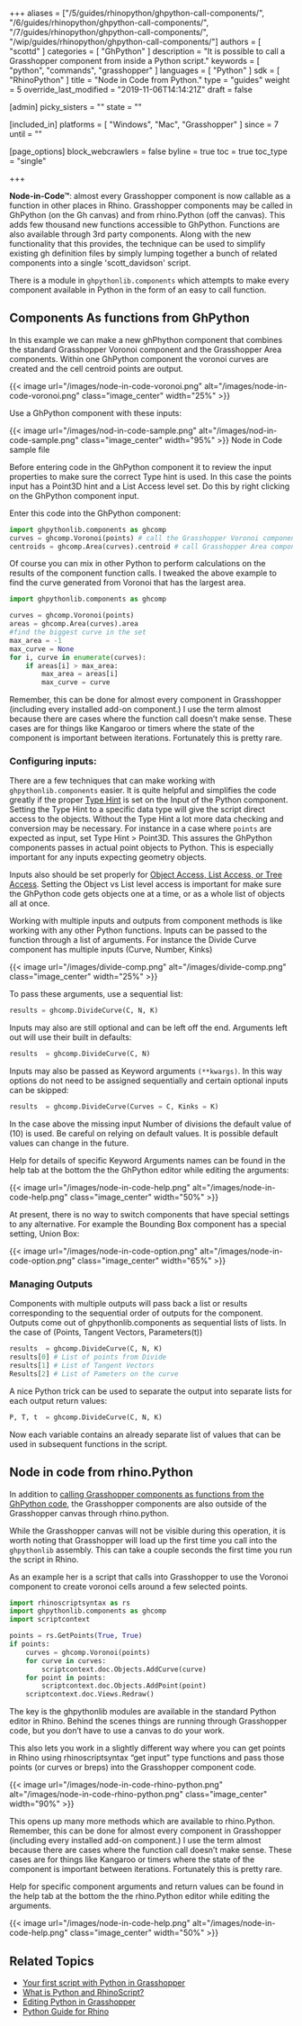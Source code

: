 +++
aliases = ["/5/guides/rhinopython/ghpython-call-components/", "/6/guides/rhinopython/ghpython-call-components/", "/7/guides/rhinopython/ghpython-call-components/", "/wip/guides/rhinopython/ghpython-call-components/"]
authors = [ "scottd" ]
categories = [ "GhPython" ]
description = "It is possible to call a Grasshopper component from inside a Python script."
keywords = [ "python", "commands", "grasshopper" ]
languages = [ "Python" ]
sdk = [ "RhinoPython" ]
title = "Node in Code from Python."
type = "guides"
weight = 5
override_last_modified = "2019-11-06T14:14:21Z"
draft = false

[admin]
picky_sisters = ""
state = ""

[included_in]
platforms = [ "Windows", "Mac", "Grasshopper" ]
since = 7
until = ""

[page_options]
block_webcrawlers = false
byline = true
toc = true
toc_type = "single"

+++

**Node-in-Code™**: almost every Grasshopper component is now callable as a function in other places in Rhino.  Grasshopper components may be called in GhPython (on the Gh canvas) and from rhino.Python (off the canvas). This adds few thousand new functions accessible to GhPython. Functions are also available through 3rd party components.  Along with the new functionality that this provides, the technique can be used to simplify existing gh definition files by simply lumping together a bunch of related components into a single 'scott_davidson' script.

There is a module in `ghpythonlib.components` which attempts to make every component available in Python in the form of an easy to call function.

## Components As functions from GhPython

In this example we can make a new ghPhython component that combines the standard Grasshopper Voronoi component and the Grasshopper Area components.  Within one GhPython component the voronoi curves are created and the cell centroid points are output.

{{< image url="/images/node-in-code-voronoi.png" alt="/images/node-in-code-voronoi.png" class="image_center" width="25%" >}}

Use a GhPython component with these inputs:

{{< image url="/images/nod-in-code-sample.png" alt="/images/nod-in-code-sample.png" class="image_center" width="95%" >}}
Node in Code sample file

Before entering code in the GhPython component it to review the input properties to make sure the correct Type hint is used.  In this case the points input has a Point3D hint and a List Access level set.  Do this by right clicking on the GhPython component input.

Enter this code into the GhPython component:

```python
import ghpythonlib.components as ghcomp
curves = ghcomp.Voronoi(points) # call the Grasshopper Voronoi component
centroids = ghcomp.Area(curves).centroid # call Grasshopper Area component with curves from Voronoi
```

Of course you can mix in other Python to perform calculations on the results of the component function calls. I tweaked the above example to find the curve generated from Voronoi that has the largest area.

```python
import ghpythonlib.components as ghcomp

curves = ghcomp.Voronoi(points)
areas = ghcomp.Area(curves).area
#find the biggest curve in the set
max_area = -1
max_curve = None
for i, curve in enumerate(curves):
    if areas[i] > max_area:
        max_area = areas[i]
        max_curve = curve
```

Remember, this can be done for almost every component in Grasshopper (including every installed add-on component.) I use the term almost because there are cases where the function call doesn’t make sense. These cases are for things like Kangaroo or timers where the state of the component is important between iterations. Fortunately this is pretty rare.

### Configuring inputs:

There are a few techniques that can make working with `ghpythonlib.components` easier.
It is quite helpful and simplifies the code greatly if the proper [Type Hint](/guides/rhinopython/ghpython-component/#advanced-input-properties) is set on the Input of the Python component. Setting the Type Hint to a specific data type will give the script direct access to the objects.   Without the Type Hint a lot more data checking and conversion may be necessary. For instance in a case where `points` are expected as input, set Type Hint > Point3D.  This assures the GhPython components passes in actual point objects to Python. This is especially important for any inputs expecting geometry objects.

Inputs also should be set properly for [Object Access, List Access, or Tree Access](/guides/rhinopython/ghpython-component/#advanced-input-properties).  Setting the Object vs List level access is important for make sure the GhPython code gets objects one at a time, or as a whole list of objects all at once.

Working with multiple inputs and outputs from component methods is like working with any other Python functions.  Inputs can be passed to the function through a list of arguments.  For instance the Divide Curve component has multiple inputs (Curve, Number, Kinks)


{{< image url="/images/divide-comp.png" alt="/images/divide-comp.png" class="image_center" width="25%" >}}

To pass these arguments, use a sequential list:

```python
results = ghcomp.DivideCurve(C, N, K)
```

Inputs may also are still optional and can be left off the end. Arguments left out will use their built in defaults:

```python
results  = ghcomp.DivideCurve(C, N)
```

Inputs may also be passed as Keyword arguments `(**kwargs)`.  In this way options do not need to be assigned sequentially and certain optional inputs can be skipped:

```python
results  = ghcomp.DivideCurve(Curves = C, Kinks = K)
```

In the case above the missing input Number of divisions the default value of (10) is used.  Be careful on relying on default values.  It is possible default values can change in the future.

Help for details of specific Keyword Arguments names can be found in the help tab at the bottom the the GhPython editor while editing the arguments:

{{< image url="/images/node-in-code-help.png" alt="/images/node-in-code-help.png" class="image_center" width="50%" >}}

At present, there is no way to switch components that have special settings to any alternative. For example the Bounding Box component has a special setting, Union Box:

{{< image url="/images/node-in-code-option.png" alt="/images/node-in-code-option.png" class="image_center" width="65%" >}}

### Managing Outputs

Components with multiple outputs will pass back a list or results corresponding to the sequential order of outputs for the component. Outputs come out of  ghpythonlib.components as sequential lists of lists.  In the case of (Points, Tangent Vectors, Parameters(t))

```Python
results  = ghcomp.DivideCurve(C, N, K)
results[0] # List of points from Divide
results[1] # List of Tangent Vectors
Results[2] # List of Pameters on the curve
```

A nice Python trick can be used to separate the output into separate lists for each output return values:

```python
P, T, t  = ghcomp.DivideCurve(C, N, K)
```
Now each variable contains an already separate list of values that can be used in subsequent functions in the script.

## Node in code from rhino.Python

In addition to [calling Grasshopper components as functions from the GhPython code](#components-as-functions-from-ghpython), the Grasshopper components are also outside of the Grasshopper canvas through rhino.python.

While the Grasshopper canvas will not be visible during this operation, it is worth noting that Grasshopper will load up the first time you call into the `ghpythonlib` assembly.  This can take a couple seconds the first time you run the script in Rhino.

As an example her is a script that calls into Grasshopper to use the Voronoi component to create voronoi cells around a few selected points.

```python
import rhinoscriptsyntax as rs
import ghpythonlib.components as ghcomp
import scriptcontext

points = rs.GetPoints(True, True)
if points:
    curves = ghcomp.Voronoi(points)
    for curve in curves:
        scriptcontext.doc.Objects.AddCurve(curve)
    for point in points:
        scriptcontext.doc.Objects.AddPoint(point)
    scriptcontext.doc.Views.Redraw()
```
The key is the ghpythonlib modules are available in the standard Python editor in Rhino. Behind the scenes things are running through Grasshopper code, but you don’t have to use a canvas to do your work.

This also lets you work in a slightly different way where you can get points in Rhino using rhinoscriptsyntax “get input” type functions and pass those points (or curves or breps) into the Grasshopper component code.

{{< image url="/images/node-in-code-rhino-python.png" alt="/images/node-in-code-rhino-python.png" class="image_center" width="90%" >}}

This opens up many more methods which are available to rhino.Python. Remember, this can be done for almost every component in Grasshopper (including every installed add-on component.) I use the term almost because there are cases where the function call doesn’t make sense. These cases are for things like Kangaroo or timers where the state of the component is important between iterations. Fortunately this is pretty rare.

Help for specific component arguments and return values can be found in the help tab at the bottom the the rhino.Python editor while editing the arguments.

{{< image url="/images/node-in-code-help.png" alt="/images/node-in-code-help.png" class="image_center" width="50%" >}}

## Related Topics

- [Your first script with Python in Grasshopper](/guides/rhinopython/what-is-rhinopython)
- [What is Python and RhinoScript?](/guides/rhinopython/what-is-rhinopython)
- [Editing Python in Grasshopper](/guides/rhinopython/python-running-scripts)
- [Python Guide for Rhino](/guides/rhinopython/)
